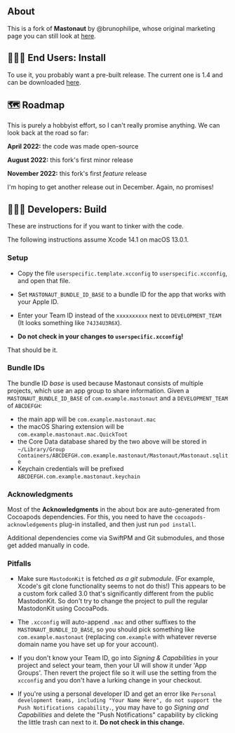 ## About

This is a fork of **Mastonaut** by @brunophilipe, whose original marketing page you can still look at [here](https://mastonaut.app). 

## 👩🏽‍💻 End Users: Install

To use it, you probably want a pre-built release. The current one is 1.4 and can be downloaded [here](https://github.com/chucker/Mastonaut/releases/download/app-1.4/Mastonaut-1.4.0.zip).

## 🗺️ Roadmap

This is purely a hobbyist effort, so I can't really promise anything. We can look back at the road so far:

**April 2022:** the code was made open-source

**August 2022:** this fork's first minor release

**November 2022:** this fork's first _feature_ release

I'm hoping to get another release out in December. Again, no promises!

## 👩🏻‍🌾 Developers: Build

These are instructions for if you want to tinker with the code.

The following instructions assume Xcode 14.1 on macOS 13.0.1.

### Setup

- Copy the file `userspecific.template.xcconfig` to `userspecific.xcconfig`, and open that file.

- Set `MASTONAUT_BUNDLE_ID_BASE` to a bundle ID for the app that works with your Apple ID.

- Enter your Team ID instead of the `xxxxxxxxxx` next to `DEVELOPMENT_TEAM` (It looks something like `74J34U3R6X`).

- **Do not check in your changes to `userspecific.xcconfig`!**

That should be it.

### Bundle IDs

The bundle ID _base_ is used because Mastonaut consists of multiple projects, which use an app group to share information. Given a `MASTONAUT_BUNDLE_ID_BASE` of `com.example.mastonaut` and a `DEVELOPMENT_TEAM` of `ABCDEFGH`:

- the main app will be `com.example.mastonaut.mac`
- the macOS Sharing extension will be `com.example.mastonaut.mac.QuickToot`
- the Core Data database shared by the two above will be stored in `~/Library/Group Containers/ABCDEFGH.com.example.mastonaut/Mastonaut/Mastonaut.sqlite`
- Keychain credentials will be prefixed `ABCDEFGH.com.example.mastonaut.keychain`

### Acknowledgments

Most of the **Acknowledgments** in the about box are
auto-generated from Cocoapods dependencies. For this, you
need to have the `cocoapods-acknowledgements` plug-in
installed, and then just run `pod install`.

Additional dependencies come via SwiftPM and Git submodules, and those get added manually in code.

### Pitfalls

- Make sure `MastodonKit` is fetched _as a git submodule_. (For example, Xcode's git clone functionality seems to not do this!) This appears to be a
custom fork called 3.0 that's significantly different from the public MastodonKit. So don't try to change the project to pull the regular MastodonKit using
CocoaPods.

- The `.xcconfig` will auto-append `.mac` and other suffixes to the `MASTONAUT_BUNDLE_ID_BASE`, so you should pick something like
`com.example.mastonaut` (replacing `com.example` with whatever reverse domain name you have set up for your account).

- If you don't know your Team ID, go into _Signing & Capabilities_ in your project and select your team, then your UI will show it under 'App Groups'.
Then revert the project file so it will use the setting from the `xcconfig` and you don't have a lurking change in your checkout.

- If you're using a personal developer ID and get an error like `Personal development teams, including "Your Name Here", do not support the Push
Notifications capability.`, you may have to go _Signing and Capabilities_ and delete the "Push Notifications" capability by clicking the little
trash can next to it. **Do not check in this change.**
